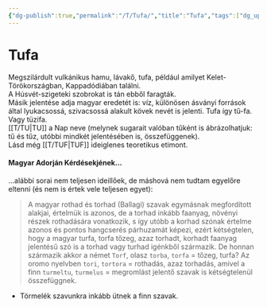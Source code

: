 ```yaml
---
{"dg-publish":true,"permalink":"/T/Tufa/","title":"Tufa","tags":["dg_uploaded"],"created":"2023-10-13T05:45","updated":"2023-11-08T04:21"}
---
```



# Tufa

Megszilárdult vulkánikus hamu, lávakő, tufa, például amilyet Kelet-Törökországban, Kappadódiában találni.  
A Húsvét-szigeteki szobrokat is tán ebből faragták.  
Másik jelentése adja magyar eredetét is: víz, különösen ásványi források által lyukacsossá, szivacsossá alakult kövek nevét is jelenti. Tufa így tű-fa. Vagy tüzifa.  
[[T/TU\|TU]] a Nap neve (melynek sugarait valóban tűként is ábrázolhatjuk: tű és tűz, utóbbi mindkét jelentésében is, összefüggenek).  
Lásd még [[T/TUF\|TUF]] ideiglenes teoretikus etimont.  

#### Magyar Adorján Kérdésekjének...

...alábbi sorai nem teljesen ideillőek, de máshová nem tudtam egyelőre eltenni (és nem is értek vele teljesen egyet):  
> A magyar rothad és torhad (Ballagi) szavak egymásnak megfordított alakjai, értelmük is azonos, de a torhad inkább faanyag, növényi részek rothadására vonatkozik, s így utóbb a korhad szónak értelme azonos és pontos hangcserés párhuzamát képezi, ezért kétségtelen, hogy a magyar turfa, torfa tőzeg, azaz torhadt, korhadt faanyag jelentésű szó is a torhad vagy turhad igénkből származik. De honnan származik akkor a német `Torf`, olasz `torba`, `torfa` = tőzeg, turfa? Az oromo nyelvben `tori`, `tortora` = rothadás, azaz torhadás, amivel a finn `turmeltu`, `turmelus` = megromlást jelentő szavak is kétségtelenül összefüggnek.  
- Törmelék szavunkra inkább ütnek a finn szavak.  